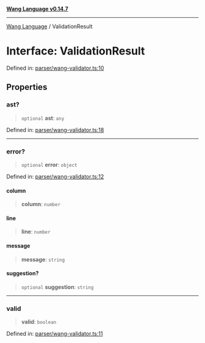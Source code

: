 [**Wang Language v0.14.7**](../README.md)

***

[Wang Language](../globals.md) / ValidationResult

# Interface: ValidationResult

Defined in: [parser/wang-validator.ts:10](https://github.com/artpar/wang/blob/01335fe567f9c6e76135c61a1659d6d5a1b99bd1/src/parser/wang-validator.ts#L10)

## Properties

### ast?

> `optional` **ast**: `any`

Defined in: [parser/wang-validator.ts:18](https://github.com/artpar/wang/blob/01335fe567f9c6e76135c61a1659d6d5a1b99bd1/src/parser/wang-validator.ts#L18)

***

### error?

> `optional` **error**: `object`

Defined in: [parser/wang-validator.ts:12](https://github.com/artpar/wang/blob/01335fe567f9c6e76135c61a1659d6d5a1b99bd1/src/parser/wang-validator.ts#L12)

#### column

> **column**: `number`

#### line

> **line**: `number`

#### message

> **message**: `string`

#### suggestion?

> `optional` **suggestion**: `string`

***

### valid

> **valid**: `boolean`

Defined in: [parser/wang-validator.ts:11](https://github.com/artpar/wang/blob/01335fe567f9c6e76135c61a1659d6d5a1b99bd1/src/parser/wang-validator.ts#L11)
